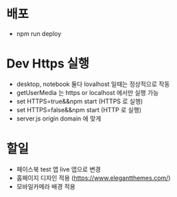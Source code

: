 # 배포

- npm run deploy

# Dev Https 실행

- desktop, notebook 둘다 lovalhost 일때는 정상적으로 작동
- getUserMedia 는 https or localhost 에서만 실행 가능
- set HTTPS=true&&npm start (HTTPS 로 실행)
- set HTTPS=false&&npm start (HTTP 로 실행)
- server.js origin domain 에 맞게

# 할일

- 페이스북 test 앱 live 앱으로 변경
- 홈페이지 디자인 적용 (https://www.elegantthemes.com/)
- 모바일카메라 배경 적용
